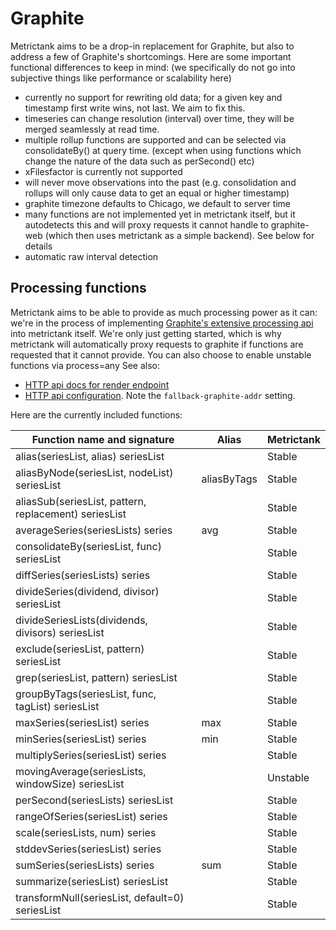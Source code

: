 # Graphite

Metrictank aims to be a drop-in replacement for Graphite, but also to address a few of Graphite's shortcomings.
Here are some important functional differences to keep in mind:
(we specifically do not go into subjective things like performance or scalability here)

* currently no support for rewriting old data; for a given key and timestamp first write wins, not last. We aim to fix this.
* timeseries can change resolution (interval) over time, they will be merged seamlessly at read time.
* multiple rollup functions are supported and can be selected via consolidateBy() at query time. (except when using functions which change the nature of the data such as perSecond() etc)
* xFilesfactor is currently not supported
* will never move observations into the past (e.g. consolidation and rollups will only cause data to get an equal or higher timestamp)
* graphite timezone defaults to Chicago, we default to server time
* many functions are not implemented yet in metrictank itself, but it autodetects this and will proxy requests it cannot handle to graphite-web
  (which then uses metrictank as a simple backend).  See below for details
* automatic raw interval detection



## Processing functions

Metrictank aims to be able to provide as much processing power as it can: we're in the process
of implementing [Graphite's extensive processing api](http://graphite.readthedocs.io/en/latest/functions.html) into metrictank itself.
We're only just getting started, which is why metrictank will automatically proxy requests to graphite if functions are requested
that it cannot provide. You can also choose to enable unstable functions via process=any
See also:
* [HTTP api docs for render endpoint](https://github.com/grafana/metrictank/blob/master/docs/http-api.md#graphite-query-api)
* [HTTP api configuration](https://github.com/grafana/metrictank/blob/master/docs/config.md#http-api).  Note the `fallback-graphite-addr` setting.

Here are the currently included functions:

Function name and signature                           | Alias        | Metrictank
----------------------------------------------------- | ------------ | ----------
alias(seriesList, alias) seriesList                   |              | Stable
aliasByNode(seriesList, nodeList) seriesList          | aliasByTags  | Stable
aliasSub(seriesList, pattern, replacement) seriesList |              | Stable
averageSeries(seriesLists) series                     | avg          | Stable
consolidateBy(seriesList, func) seriesList            |              | Stable
diffSeries(seriesLists) series                        |              | Stable
divideSeries(dividend, divisor) seriesList            |              | Stable
divideSeriesLists(dividends, divisors) seriesList     |              | Stable
exclude(seriesList, pattern) seriesList               |              | Stable
grep(seriesList, pattern) seriesList                  |              | Stable
groupByTags(seriesList, func, tagList) seriesList     |              | Stable
maxSeries(seriesList) series                          | max          | Stable
minSeries(seriesList) series                          | min          | Stable
multiplySeries(seriesList) series                     |              | Stable
movingAverage(seriesLists, windowSize) seriesList     |              | Unstable
perSecond(seriesLists) seriesList                     |              | Stable
rangeOfSeries(seriesList) series                      |              | Stable
scale(seriesLists, num) series                        |              | Stable
stddevSeries(seriesList) series                       |              | Stable
sumSeries(seriesLists) series                         | sum          | Stable
summarize(seriesList) seriesList                      |              | Stable
transformNull(seriesList, default=0) seriesList       |              | Stable
